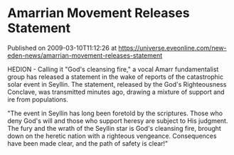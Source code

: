 # Amarrian Movement Releases Statement
Published on 2009-03-10T11:12:26 at https://universe.eveonline.com/new-eden-news/amarrian-movement-releases-statement

HEDION - Calling it "God's cleansing fire," a vocal Amarr fundamentalist group has released a statement in the wake of reports of the catastrophic solar event in Seyllin. The statement, released by the God's Righteousness Conclave, was transmitted minutes ago, drawing a mixture of support and ire from populations.  
  
"The event in Seyllin has long been foretold by the scriptures. Those who deny God's will and those who support heresy are subject to His judgment. The fury and the wrath of the Seyllin star is God's cleansing fire, brought down on the heretic nation with a righteous vengeance. Consequences have been made clear, and the path of safety is clear!"
